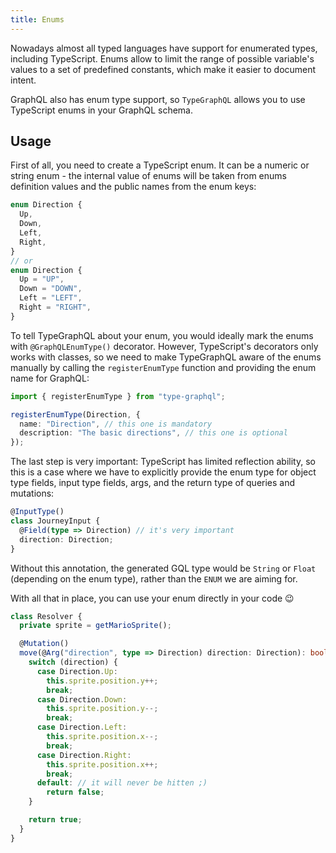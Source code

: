 ```yaml
---
title: Enums
---
```


Nowadays almost all typed languages have support for enumerated types, including TypeScript.
Enums allow to limit the range of possible variable's values to a set of predefined constants, which make it easier to document intent.

GraphQL also has enum type support, so `TypeGraphQL` allows you to use TypeScript enums in your GraphQL schema.

## Usage
First of all, you need to create a TypeScript enum.
It can be a numeric or string enum - the internal value of enums will be taken from enums definition values and the public names from the enum keys:

```typescript
enum Direction {
  Up,
  Down,
  Left,
  Right,
}
// or
enum Direction {
  Up = "UP",
  Down = "DOWN",
  Left = "LEFT",
  Right = "RIGHT",
}
```

To tell TypeGraphQL about your enum, you would ideally mark the enums with `@GraphQLEnumType()` decorator. However, TypeScript's decorators only works with classes, so we need to make TypeGraphQL aware of the enums manually by calling the `registerEnumType` function and providing the enum name for GraphQL:

```typescript
import { registerEnumType } from "type-graphql";

registerEnumType(Direction, {
  name: "Direction", // this one is mandatory
  description: "The basic directions", // this one is optional
});
```

The last step is very important: TypeScript has limited reflection ability, so this is a case where we have to explicitly provide the enum type for object type fields, input type fields, args, and the return type of queries and mutations:

```typescript
@InputType()
class JourneyInput {
  @Field(type => Direction) // it's very important
  direction: Direction;
}
```

Without this annotation, the generated GQL type would be `String` or `Float` (depending on the enum type), rather than the `ENUM` we are aiming for.

With all that in place, you can use your enum directly in your code 😉

```typescript
class Resolver {
  private sprite = getMarioSprite();

  @Mutation()
  move(@Arg("direction", type => Direction) direction: Direction): boolean {
    switch (direction) {
      case Direction.Up:
        this.sprite.position.y++;
        break;
      case Direction.Down:
        this.sprite.position.y--;
        break;
      case Direction.Left:
        this.sprite.position.x--;
        break;
      case Direction.Right:
        this.sprite.position.x++;
        break;
      default: // it will never be hitten ;)
        return false;
    }

    return true;
  }
}
```
